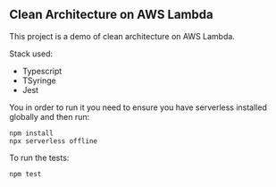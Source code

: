 ## Clean Architecture on AWS Lambda

This project is a demo of clean architecture on AWS Lambda.

Stack used:

- Typescript
- TSyringe
- Jest

You in order to run it you need to ensure you have serverless installed globally and then run:

```
npm install
npx serverless offline
```

To run the tests:

```
npm test
```
